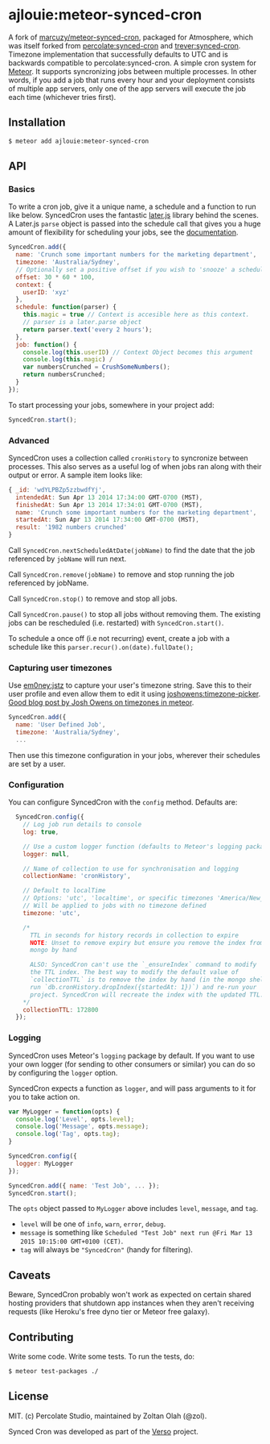 # ajlouie:meteor-synced-cron

A fork of [marcuzy/meteor-synced-cron](https://github.com/marcuzy/meteor-synced-cron/network), packaged for Atmosphere, which was itself forked from [percolate:synced-cron](https://atmospherejs.com/percolate/synced-cron) and [trever:synced-cron](https://atmospherejs.com/trever/synced-cron).  Timezone implementation that successfully defaults to UTC and is backwards compatible to percolate:synced-cron.  A simple cron system for [Meteor](http://meteor.com). It supports syncronizing jobs between multiple processes. In other words, if you add a job that runs every hour and your deployment consists of multiple app servers, only one of the app servers will execute the job each time (whichever tries first).

## Installation

``` sh
$ meteor add ajlouie:meteor-synced-cron
```

## API

### Basics

To write a cron job, give it a unique name, a schedule and a function to run like below. SyncedCron uses the fantastic [later.js](http://bunkat.github.io/later/) library behind the scenes. A Later.js `parse` object is passed into the schedule call that gives you a huge amount of flexibility for scheduling your jobs, see the [documentation](http://bunkat.github.io/later/parsers.html#overview).

``` js
SyncedCron.add({
  name: 'Crunch some important numbers for the marketing department',
  timezone: 'Australia/Sydney',
  // Optionally set a positive offset if you wish to 'snooze' a schedule
  offset: 30 * 60 * 100,
  context: {
    userID: 'xyz'
  },
  schedule: function(parser) {
    this.magic = true // Context is accesible here as this context.
    // parser is a later.parse object
    return parser.text('every 2 hours');
  },
  job: function() {
    console.log(this.userID) // Context Object becomes this argument
    console.log(this.magic) /
    var numbersCrunched = CrushSomeNumbers();
    return numbersCrunched;
  }
});
```

To start processing your jobs, somewhere in your project add:

``` js
SyncedCron.start();
```

### Advanced

SyncedCron uses a collection called `cronHistory` to syncronize between processes. This also serves as a useful log of when jobs ran along with their output or error. A sample item looks like:

``` js
{ _id: 'wdYLPBZp5zzbwdfYj',
  intendedAt: Sun Apr 13 2014 17:34:00 GMT-0700 (MST),
  finishedAt: Sun Apr 13 2014 17:34:01 GMT-0700 (MST),
  name: 'Crunch some important numbers for the marketing department',
  startedAt: Sun Apr 13 2014 17:34:00 GMT-0700 (MST),
  result: '1982 numbers crunched'
}
```

Call `SyncedCron.nextScheduledAtDate(jobName)` to find the date that the job
referenced by `jobName` will run next.

Call `SyncedCron.remove(jobName)` to remove and stop running the job referenced by jobName.

Call `SyncedCron.stop()` to remove and stop all jobs.

Call `SyncedCron.pause()` to stop all jobs without removing them.  The existing jobs can be rescheduled (i.e. restarted) with `SyncedCron.start()`.

To schedule a once off (i.e not recurring) event, create a job with a schedule like this `parser.recur().on(date).fullDate();`

### Capturing user timezones

Use [em0ney:jstz](https://atmospherejs.com/em0ney/jstz) to capture your user's timezone string.  Save this to their user profile and even allow them to edit it using [joshowens:timezone-picker](https://atmospherejs.com/joshowens/timezone-picker).  [Good blog post by Josh Owens on timezones in meteor](http://joshowens.me/dealing-with-timezones-in-javascript/).

``` js
SyncedCron.add({
  name: 'User Defined Job',
  timezone: 'Australia/Sydney',
  ...
```

Then use this timezone configuration in your jobs, wherever their schedules are set by a user.


### Configuration

You can configure SyncedCron with the `config` method. Defaults are:

``` js
  SyncedCron.config({
    // Log job run details to console
    log: true,

    // Use a custom logger function (defaults to Meteor's logging package)
    logger: null,

    // Name of collection to use for synchronisation and logging
    collectionName: 'cronHistory',

    // Default to localTime
    // Options: 'utc', 'localtime', or specific timezones 'America/New_York'
    // Will be applied to jobs with no timezone defined
    timezone: 'utc',

    /*
      TTL in seconds for history records in collection to expire
      NOTE: Unset to remove expiry but ensure you remove the index from
      mongo by hand

      ALSO: SyncedCron can't use the `_ensureIndex` command to modify
      the TTL index. The best way to modify the default value of
      `collectionTTL` is to remove the index by hand (in the mongo shell
      run `db.cronHistory.dropIndex({startedAt: 1})`) and re-run your
      project. SyncedCron will recreate the index with the updated TTL.
    */
    collectionTTL: 172800
  });
```

### Logging

SyncedCron uses Meteor's `logging` package by default. If you want to use your own logger (for sending to other consumers or similar) you can do so by configuring the `logger` option.

SyncedCron expects a function as `logger`, and will pass arguments to it for you to take action on.

```js
var MyLogger = function(opts) {
  console.log('Level', opts.level);
  console.log('Message', opts.message);
  console.log('Tag', opts.tag);
}

SyncedCron.config({
  logger: MyLogger
});

SyncedCron.add({ name: 'Test Job', ... });
SyncedCron.start();
```

The `opts` object passed to `MyLogger` above includes `level`, `message`, and `tag`.

- `level` will be one of `info`, `warn`, `error`, `debug`.
- `message` is something like `Scheduled "Test Job" next run @Fri Mar 13 2015 10:15:00 GMT+0100 (CET)`.
- `tag` will always be `"SyncedCron"` (handy for filtering).


## Caveats

Beware, SyncedCron probably won't work as expected on certain shared hosting providers that shutdown app instances when they aren't receiving requests (like Heroku's free dyno tier or Meteor free galaxy).

## Contributing

Write some code. Write some tests. To run the tests, do:

``` sh
$ meteor test-packages ./
```

## License

MIT. (c) Percolate Studio, maintained by Zoltan Olah (@zol).

Synced Cron was developed as part of the [Verso](http://versoapp.com) project.
